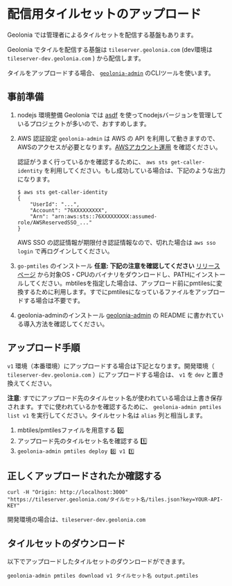 # 配信用タイルセットのアップロード

Geolonia では管理者によるタイルセットを配信する基盤もあります。

Geolonia でタイルを配信する基盤は `tileserver.geolonia.com` (dev環境は `tileserver-dev.geolonia.com` ) から配信します。

タイルをアップロードする場合、 [`geolonia-admin`](https://github.com/geolonia/geolonia-admin) のCLIツールを使います。

## 事前準備

1. nodejs 環境整備
  Geolonia では [asdf](https://github.com/asdf-vm/asdf) を使ってnodejsバージョンを管理しているプロジェクトが多いので、おすすめします。
1. AWS 認証設定
    `geolonia-admin` は AWS の API を利用して動きますので、AWSのアクセスが必要となります。[AWSアカウント運用](/組織別/開発/aws-account-policy.html) を確認ください。

    認証がうまく行っているかを確認するために、 `aws sts get-caller-identity` を利用してください。もし成功している場合は、下記のような出力になります。

    ```
    $ aws sts get-caller-identity
    {
        "UserId": "...",
        "Account": "76XXXXXXXXX",
        "Arn": "arn:aws:sts::76XXXXXXXXX:assumed-role/AWSReservedSSO_..."
    }
    ```

    AWS SSO の認証情報が期限付き認証情報なので、切れた場合は `aws sso login` で再ログインしてください。
1. `go-pmtiles` のインストール **任意: 下記の注意を確認してください**
  [リリースページ](https://github.com/protomaps/go-pmtiles/releases) から対象OS・CPUのバイナリをダウンロードし、PATHにインストールしてください。mbtilesを指定した場合は、アップロード前にpmtilesに変換するために利用します。すでにpmtilesになっているファイルをアップロードする場合は不要です。
1. geolonia-adminのインストール
  [geolonia-admin](https://github.com/geolonia/geolonia-admin) の README に書かれている導入方法を確認してください。

## アップロード手順

`v1` 環境（本番環境）にアップロードする場合は下記となります。開発環境（ `tileserver-dev.geolonia.com` ）にアップロードする場合は、 `v1` を `dev` と置き換えてください。

**注意**: すでにアップロード先のタイルセット名が使われている場合は上書き保存されます。すでに使われているかを確認するために、 `geolonia-admin pmtiles list v1`  を実行してください。タイルセット名は `alias` 列と相当します。

1. mbtiles/pmtilesファイルを用意する  0️⃣
1. アップロード先のタイルセット名を確認する 1️⃣
1. `geolonia-admin pmtiles deploy 0️⃣ v1 1️⃣`

## 正しくアップロードされたか確認する
```curl -H "Origin: http://localhost:3000" "https://tileserver.geolonia.com/タイルセット名/tiles.json?key=YOUR-API-KEY"```

開発環境の場合は、`tileserver-dev.geolonia.com`

## タイルセットのダウンロード
以下でアップロードしたタイルセットのダウンロードができます。

```geolonia-admin pmtiles download v1 タイルセット名 output.pmtiles```
